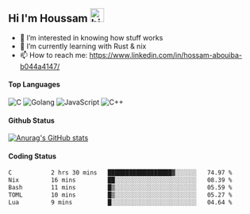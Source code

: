 ## Hi I'm Houssam <img src="https://user-images.githubusercontent.com/1303154/88677602-1635ba80-d120-11ea-84d8-d263ba5fc3c0.gif" width="28px" alt="hi">

- 👀 I’m interested in knowing how stuff works
- 🔭 I’m currently learning with Rust & nix
- 📫 How to reach me: https://www.linkedin.com/in/hossam-abouiba-b044a4147/

#### Top Languages

![C](https://img.shields.io/badge/c-%2300599C.svg?style=for-the-badge&logo=c&logoColor=white)
![Golang](https://img.shields.io/badge/go-blue?style=for-the-badge&logo=Goland)
![JavaScript](https://img.shields.io/badge/javascript-%23323330.svg?style=for-the-badge&logo=javascript&logoColor=%23F7DF1E)
![C++](https://img.shields.io/badge/C%2B%2B-blue?style=for-the-badge&logo=C%2B%2B)


#### Github Status
[![Anurag's GitHub stats](https://github-readme-stats.vercel.app/api?username=0xhoussam&theme=tokyonight)](https://github.com/anuraghazra/github-readme-stats)

#### Coding Status
<!--START_SECTION:waka-->

```txt
C           2 hrs 30 mins   ██████████████████▓░░░░░░   74.97 %
Nix         16 mins         ██░░░░░░░░░░░░░░░░░░░░░░░   08.39 %
Bash        11 mins         █▒░░░░░░░░░░░░░░░░░░░░░░░   05.59 %
TOML        10 mins         █▒░░░░░░░░░░░░░░░░░░░░░░░   05.27 %
Lua         9 mins          █░░░░░░░░░░░░░░░░░░░░░░░░   04.64 %
```

<!--END_SECTION:waka-->
